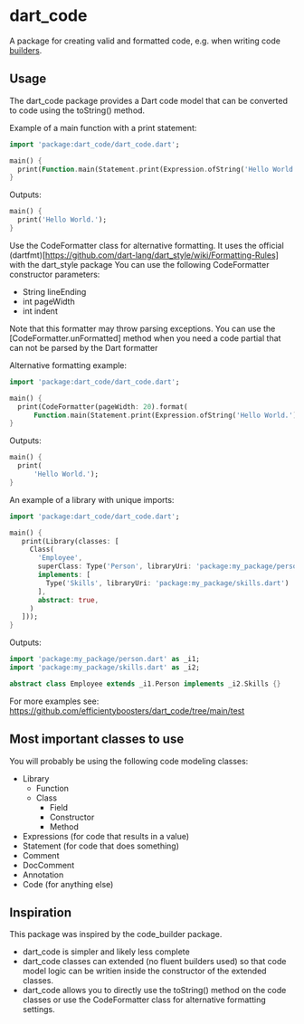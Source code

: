 # dart_code

A package for creating valid and formatted code, e.g. when writing code [builders](https://pub.dev/packages/build).

## Usage
The dart_code package provides a Dart code model that can be converted to code using the toString() method.

Example of a main function with a print statement:
```dart
import 'package:dart_code/dart_code.dart';

main() {
  print(Function.main(Statement.print(Expression.ofString('Hello World.'))));
}
```

Outputs:
```dart
main() {
  print('Hello World.');
}
```

Use the CodeFormatter class for alternative formatting.
It uses the official (dartfmt)[https://github.com/dart-lang/dart_style/wiki/Formatting-Rules] with the dart_style package
You can use the following CodeFormatter constructor parameters:
- String lineEnding
- int pageWidth
- int indent

Note that this formatter may throw parsing exceptions.
You can use the [CodeFormatter.unFormatted] method when you need a code partial that can not be parsed by the Dart formatter

Alternative formatting example:
```dart
import 'package:dart_code/dart_code.dart';

main() {
  print(CodeFormatter(pageWidth: 20).format(
      Function.main(Statement.print(Expression.ofString('Hello World.')))));
}
```

Outputs:
```dart
main() {
  print(
      'Hello World.');
}
```

An example of a library with unique imports:
```dart
import 'package:dart_code/dart_code.dart';

main() {
   print(Library(classes: [
     Class(
       'Employee',
       superClass: Type('Person', libraryUri: 'package:my_package/person.dart'),
       implements: [
         Type('Skills', libraryUri: 'package:my_package/skills.dart')
       ],
       abstract: true,
     )
   ]));
}
```

Outputs:
```dart
import 'package:my_package/person.dart' as _i1;
import 'package:my_package/skills.dart' as _i2;

abstract class Employee extends _i1.Person implements _i2.Skills {}
```

For more examples see: https://github.com/efficientyboosters/dart_code/tree/main/test

## Most important classes to use
You will probably be using the following code modeling classes:

- Library
  - Function
  - Class
    - Field
    - Constructor
    - Method
- Expressions (for code that results in a value)
- Statement (for code that does something)
- Comment
- DocComment
- Annotation
- Code (for anything else)

## Inspiration
This package was inspired by the code_builder package.
- dart_code is simpler and likely less complete
- dart_code classes can extended (no fluent builders used) so that code model logic can be writien inside the constructor of the extended classes.
- dart_code allows you to directly use the toString() method on the code classes or use the CodeFormatter class for alternative formatting settings.